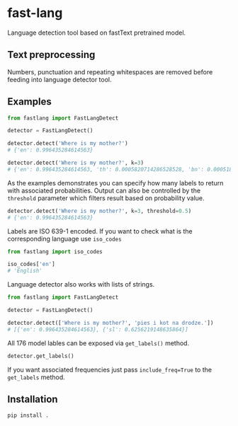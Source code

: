 # fast-lang
Language detection tool based on fastText pretrained model.

## Text preprocessing
Numbers, punctuation and repeating whitespaces are removed before feeding into language detector tool.

## Examples
```python
from fastlang import FastLangDetect

detector = FastLangDetect()

detector.detect('Where is my mother?') 
# {'en': 0.996435284614563}

detector.detect('Where is my mother?', k=3)
# {'en': 0.996435284614563, 'th': 0.0005820714286528528, 'bn': 0.0005180443404242396}
```
As the examples demonstrates you can specify how many labels to return with associated probabilities. 
Output can also be controlled by the `threshold` parameter which filters result based on probability value.
```python
detector.detect('Where is my mother?', k=3, threshold=0.5)
# {'en': 0.996435284614563}
```
Labels are ISO 639-1 encoded. If you want to check what is the corresponding language use `iso_codes`
```python
from fastlang import iso_codes

iso_codes['en']
# 'English'
```
Language detector also works with lists of strings.
```python
from fastlang import FastLangDetect

detector = FastLangDetect()

detector.detect(['Where is my mother?', 'pies i kot na drodze.'])
# [{'en': 0.996435284614563}, {'sl': 0.6256219148635864}] 
```
All 176 model lables can be exposed via `get_labels()` method.
```python
detector.get_labels()
```
If you want associated frequencies just pass `include_freq=True` to the `get_labels` method.

## Installation
`pip install .`
